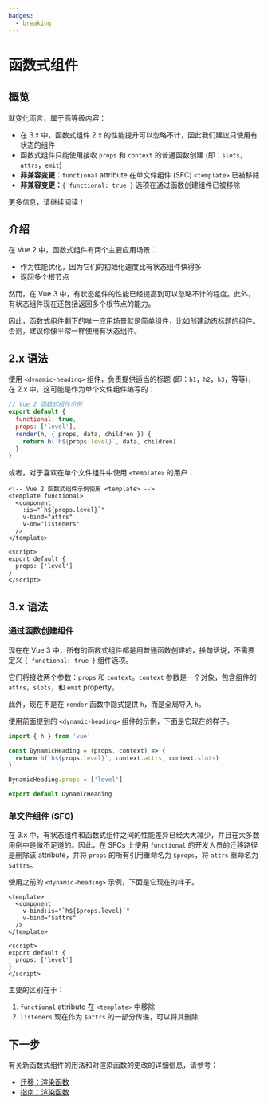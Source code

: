 ```yaml
---
badges:
  - breaking
---
```


# 函数式组件 <MigrationBadges :badges="$frontmatter.badges" />

## 概览

就变化而言，属于高等级内容：

- 在 3.x 中，函数式组件 2.x 的性能提升可以忽略不计，因此我们建议只使用有状态的组件
- 函数式组件只能使用接收 `props` 和 `context` 的普通函数创建 (即：`slots`，`attrs`，`emit`)
- **非兼容变更：**`functional` attribute 在单文件组件 (SFC) `<template>` 已被移除
- **非兼容变更：**`{ functional: true }` 选项在通过函数创建组件已被移除

更多信息，请继续阅读！

## 介绍

在 Vue 2 中，函数式组件有两个主要应用场景：

- 作为性能优化，因为它们的初始化速度比有状态组件快得多
- 返回多个根节点

然而，在 Vue 3 中，有状态组件的性能已经提高到可以忽略不计的程度。此外，有状态组件现在还包括返回多个根节点的能力。

因此，函数式组件剩下的唯一应用场景就是简单组件，比如创建动态标题的组件。否则，建议你像平常一样使用有状态组件。

## 2.x 语法

使用 `<dynamic-heading>` 组件，负责提供适当的标题 (即：`h1`，`h2`，`h3`，等等)，在 2.x 中，这可能是作为单个文件组件编写的：

```js
// Vue 2 函数式组件示例
export default {
  functional: true,
  props: ['level'],
  render(h, { props, data, children }) {
    return h(`h${props.level}`, data, children)
  }
}
```

或者，对于喜欢在单个文件组件中使用 `<template>` 的用户：

```vue
<!-- Vue 2 函数式组件示例使用 <template> -->
<template functional>
  <component
    :is="`h${props.level}`"
    v-bind="attrs"
    v-on="listeners"
  />
</template>

<script>
export default {
  props: ['level']
}
</script>
```

## 3.x 语法

### 通过函数创建组件

现在在 Vue 3 中，所有的函数式组件都是用普通函数创建的，换句话说，不需要定义 `{ functional: true }` 组件选项。

它们将接收两个参数：`props` 和 `context`。`context` 参数是一个对象，包含组件的 `attrs`，`slots`，和 `emit` property。

此外，现在不是在 `render` 函数中隐式提供 `h`，而是全局导入 `h`。

使用前面提到的 `<dynamic-heading>` 组件的示例，下面是它现在的样子。

```js
import { h } from 'vue'

const DynamicHeading = (props, context) => {
  return h(`h${props.level}`, context.attrs, context.slots)
}

DynamicHeading.props = ['level']

export default DynamicHeading
```

### 单文件组件 (SFC)

在 3.x 中，有状态组件和函数式组件之间的性能差异已经大大减少，并且在大多数用例中是微不足道的。因此，在 SFCs 上使用 `functional` 的开发人员的迁移路径是删除该 attribute，并将 `props` 的所有引用重命名为 `$props`，将 `attrs` 重命名为 `$attrs`。

使用之前的 `<dynamic-heading>` 示例，下面是它现在的样子。

```vue{1,3,4}
<template>
  <component
    v-bind:is="`h${$props.level}`"
    v-bind="$attrs"
  />
</template>

<script>
export default {
  props: ['level']
}
</script>
```

主要的区别在于：

1. `functional` attribute 在 `<template>` 中移除
2. `listeners` 现在作为 `$attrs` 的一部分传递，可以将其删除

## 下一步

有关新函数式组件的用法和对渲染函数的更改的详细信息，请参考：

- [迁移：渲染函数](/guide/migration/render-function-api.html)
- [指南：渲染函数](/guide/render-function.html)
